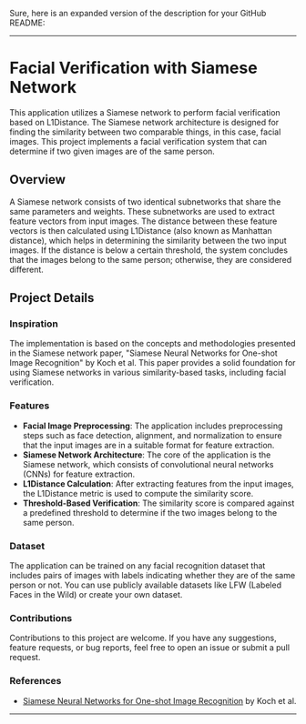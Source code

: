 Sure, here is an expanded version of the description for your GitHub README:

---

# Facial Verification with Siamese Network

This application utilizes a Siamese network to perform facial verification based on L1Distance. The Siamese network architecture is designed for finding the similarity between two comparable things, in this case, facial images. This project implements a facial verification system that can determine if two given images are of the same person.

## Overview

A Siamese network consists of two identical subnetworks that share the same parameters and weights. These subnetworks are used to extract feature vectors from input images. The distance between these feature vectors is then calculated using L1Distance (also known as Manhattan distance), which helps in determining the similarity between the two input images. If the distance is below a certain threshold, the system concludes that the images belong to the same person; otherwise, they are considered different.

## Project Details

### Inspiration

The implementation is based on the concepts and methodologies presented in the Siamese network paper, "Siamese Neural Networks for One-shot Image Recognition" by Koch et al. This paper provides a solid foundation for using Siamese networks in various similarity-based tasks, including facial verification.

### Features

- **Facial Image Preprocessing**: The application includes preprocessing steps such as face detection, alignment, and normalization to ensure that the input images are in a suitable format for feature extraction.
- **Siamese Network Architecture**: The core of the application is the Siamese network, which consists of convolutional neural networks (CNNs) for feature extraction.
- **L1Distance Calculation**: After extracting features from the input images, the L1Distance metric is used to compute the similarity score.
- **Threshold-Based Verification**: The similarity score is compared against a predefined threshold to determine if the two images belong to the same person.



### Dataset

The application can be trained on any facial recognition dataset that includes pairs of images with labels indicating whether they are of the same person or not. You can use publicly available datasets like LFW (Labeled Faces in the Wild) or create your own dataset.

### Contributions

Contributions to this project are welcome. If you have any suggestions, feature requests, or bug reports, feel free to open an issue or submit a pull request.

### References

- [Siamese Neural Networks for One-shot Image Recognition](https://www.cs.cmu.edu/~rsalakhu/papers/oneshot1.pdf) by Koch et al.

---

